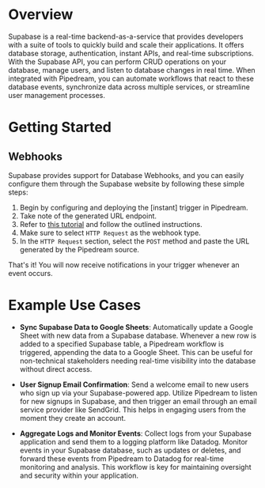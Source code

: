 # Overview

Supabase is a real-time backend-as-a-service that provides developers with a suite of tools to quickly build and scale their applications. It offers database storage, authentication, instant APIs, and real-time subscriptions. With the Supabase API, you can perform CRUD operations on your database, manage users, and listen to database changes in real time. When integrated with Pipedream, you can automate workflows that react to these database events, synchronize data across multiple services, or streamline user management processes.

# Getting Started
## Webhooks

Supabase provides support for Database Webhooks, and you can easily configure them through the Supabase website by following these simple steps:

1. Begin by configuring and deploying the [instant] trigger in Pipedream.
2. Take note of the generated URL endpoint.
3. Refer to [this tutorial](https://supabase.com/docs/guides/database/webhooks#creating-a-webhook) and follow the outlined instructions.
4. Make sure to select `HTTP Request` as the webhook type.
5. In the `HTTP Request` section, select the `POST` method and paste the URL generated by the Pipedream source.

That's it! You will now receive notifications in your trigger whenever an event occurs.

# Example Use Cases

- **Sync Supabase Data to Google Sheets**: Automatically update a Google Sheet with new data from a Supabase database. Whenever a new row is added to a specified Supabase table, a Pipedream workflow is triggered, appending the data to a Google Sheet. This can be useful for non-technical stakeholders needing real-time visibility into the database without direct access.

- **User Signup Email Confirmation**: Send a welcome email to new users who sign up via your Supabase-powered app. Utilize Pipedream to listen for new signups in Supabase, and then trigger an email through an email service provider like SendGrid. This helps in engaging users from the moment they create an account.

- **Aggregate Logs and Monitor Events**: Collect logs from your Supabase application and send them to a logging platform like Datadog. Monitor events in your Supabase database, such as updates or deletes, and forward these events from Pipedream to Datadog for real-time monitoring and analysis. This workflow is key for maintaining oversight and security within your application.